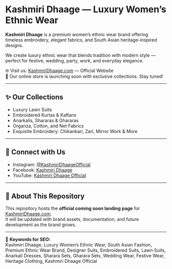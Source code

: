 # Kashmiri Dhaage — Luxury Women’s Ethnic Wear

**Kashmiri Dhaage** is a premium women’s ethnic wear brand offering timeless embroidery, elegant fabrics, and South Asian heritage-inspired designs.  

We create luxury ethnic wear that blends tradition with modern style — perfect for festive, wedding, party, work, and everyday elegance.  

🌐 Visit us: [KashmiriDhaage.com](https://www.kashmiridhaage.com) — Official Website  
🚀 Our online store is launching soon with exclusive collections. Stay tuned!

---

## ✨ Our Collections
- Luxury Lawn Suits  
- Embroidered Kurtas & Kaftans  
- Anarkalis, Shararas & Ghararas  
- Organza, Cotton, and Net Fabrics  
- Exquisite Embroidery: Chikankari, Zari, Mirror Work & More  

---

## 📲 Connect with Us
- Instagram: [@KashmiriDhaageOfficial](https://instagram.com/kashmiridhaageofficial)  
- Facebook: [Kashmiri Dhaage](https://facebook.com/kashmiridhaage)  
- YouTube: [Kashmiri Dhaage Official](https://youtube.com/@KashmiriDhaage)  

---

## 📌 About This Repository
This repository hosts the **official coming soon landing page** for [KashmiriDhaage.com](https://www.kashmiridhaage.com).  
It will be updated with brand assets, documentation, and future development as the brand grows.  

---

🔑 **Keywords for SEO:**  
Kashmiri Dhaage, Luxury Women’s Ethnic Wear, South Asian Fashion, Premium Ethnic Wear Brand, Designer Suits, Embroidered Suits, Lawn Suits, Anarkali Dresses, Sharara Sets, Gharara Sets, Wedding Wear, Festive Wear, Heritage Clothing, Kashmiri Dhaage Official
